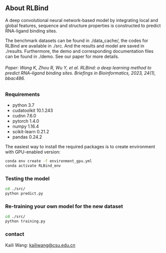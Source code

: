 ## About RLBind

A deep convolutional neural network-based model by integrating local and global features, sequence and structure properties is constructed to predict RNA-ligand binding sites.

The benchmark datasets can be found in ./data_cache/, the codes for RLBind are available in ./src. And the results and model are saved in ./results. Furthermore, the demo and corresponding documentation files can be found in ./demo. See our paper for more details.
###### Paper: Wang K, Zhou R, Wu Y, et al. RLBind: a deep learning method to predict RNA–ligand binding sites. Briefings in Bioinformatics, 2023, 24(1), bbac486.

### Requirements
- python 3.7
- cudatoolkit 10.1.243
- cudnn 7.6.0
- pytorch 1.4.0
- numpy 1.16.4
- scikit-learn 0.21.2
- pandas 0.24.2

The easiest way to install the required packages is to create environment with GPU-enabled version:
```bash
conda env create -f environment_gpu.yml
conda activate RLBind_env
```

### Testing the model

```bash
cd ./src/
python predict.py
```
### Re-training your own model for the new dataset
```bash
cd ./src/
python training.py
```
### contact
Kaili Wang: kailiwang@csu.edu.cn
